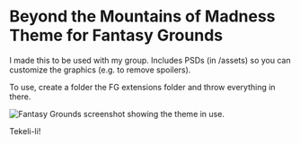# Beyond the Mountains of Madness Theme for Fantasy Grounds

I made this to be used with my group. Includes PSDs (in /assets) so you can customize the graphics (e.g. to remove spoilers).

To use, create a folder the FG extensions folder and throw everything in there.

![Fantasy Grounds screenshot showing the theme in use.](/screenshot.png)

Tekeli-li!
